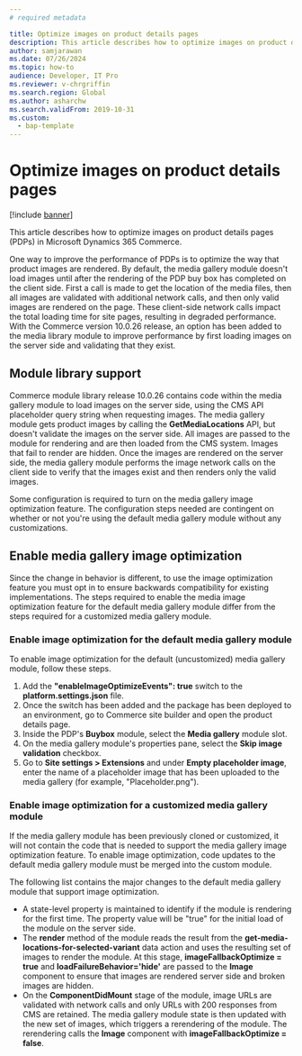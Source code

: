 ```yaml
---
# required metadata

title: Optimize images on product details pages
description: This article describes how to optimize images on product details pages in Microsoft Dynamics 365 Commerce.
author: samjarawan
ms.date: 07/26/2024
ms.topic: how-to
audience: Developer, IT Pro
ms.reviewer: v-chrgriffin
ms.search.region: Global
ms.author: asharchw
ms.search.validFrom: 2019-10-31
ms.custom: 
  - bap-template
---
```

# Optimize images on product details pages

[!include [banner](../includes/banner.md)]

This article describes how to optimize images on product details pages (PDPs) in Microsoft Dynamics 365 Commerce.

One way to improve the performance of PDPs is to optimize the way that product images are rendered. By default, the media gallery module doesn't load images until after the rendering of the PDP buy box has completed on the client side. First a call is made to get the location of the media files, then all images are validated with additional network calls, and then only valid images are rendered on the page. These client-side network calls impact the total loading time for site pages, resulting in degraded performance. With the Commerce version 10.0.26 release, an option has been added to the media library module to improve performance by first loading images on the server side and validating that they exist.

## Module library support

Commerce module library release 10.0.26 contains code within the media gallery module to load images on the server side, using the CMS API placeholder query string when requesting images. The media gallery module gets product images by calling the **GetMediaLocations** API, but doesn't validate the images on the server side. All images are passed to the module for rendering and are then loaded from the CMS system. Images that fail to render are hidden. Once the images are rendered on the server side, the media gallery module performs the image network calls on the client side to verify that the images exist and then renders only the valid images.

Some configuration is required to turn on the media gallery image optimization feature. The configuration steps needed are contingent on whether or not you're using the default media gallery module without any customizations.

## Enable media gallery image optimization

Since the change in behavior is different, to use the image optimization feature you must opt in to ensure backwards compatibility for existing implementations. The steps required to enable the media image optimization feature for the default media gallery module differ from the steps required for a customized media gallery module.

### Enable image optimization for the default media gallery module

To enable image optimization for the default (uncustomized) media gallery module, follow these steps.

1. Add the **"enableImageOptimizeEvents": true** switch to the **platform.settings.json** file.  
1. Once the switch has been added and the package has been deployed to an environment, go to Commerce site builder and open the product details page. 
1. Inside the PDP's **Buybox** module, select the **Media gallery** module slot.
1. On the media gallery module's properties pane, select the **Skip image validation** checkbox.
1. Go to **Site settings \> Extensions** and under **Empty placeholder image**, enter the name of a placeholder image that has been uploaded to the media gallery (for example, "Placeholder.png").

### Enable image optimization for a customized media gallery module

If the media gallery module has been previously cloned or customized, it will not contain the code that is needed to support the media gallery image optimization feature. To enable image optimization, code updates to the default media gallery module must be merged into the custom module.

The following list contains the major changes to the default media gallery module that support image optimization.

- A state-level property is maintained to identify if the module is rendering for the first time. The property value will be "true" for the initial load of the module on the server side.
- The **render** method of the module reads the result from the **get-media-locations-for-selected-variant** data action and uses the resulting set of images to render the module. At this stage, **imageFallbackOptimize = true** and **loadFailureBehavior='hide'** are passed to the **Image** component to ensure that images are rendered server side and broken images are hidden.
- On the **ComponentDidMount** stage of the module, image URLs are validated with network calls and only URLs with 200 responses from CMS are retained. The media gallery module state is then updated with the new set of images, which triggers a rerendering of the module. The rerendering calls the **Image** component with **imageFallbackOptimize = false**.
